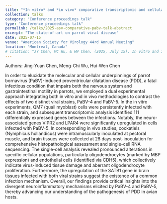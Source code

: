 ```yaml
---
title: "*In vitro* and *in vivo* comparative transcriptomic and cellular profiling of PaBV-4 and PaBV-5 infections"
collection: talks
category: "Conference proceedings talk"
type: "Conference proceedings talk"
permalink: /talks/2025-asv-comparative-pabv-talk-abstract
excerpt: "The state-of-art on parrot viral disease"
date: 2025-07-15
venue: "American Society for Virology 44rd Annual Meeting"
location: "Montreal, Canada"
# citation: "JY Chen, MC Wu, & HW Chen. (2025, July 15). In vitro and in vivo comparative transcriptomic and cellular profiling of PaBV-4 and PaBV-5 infections. American Society for Virology 44th Annual Meeting, Montreal, Canada."
---
```


Authors: Jing-Yuan Chen, Meng-Chi Wu, Hui-Wen Chen

In order to elucidate the molecular and cellular underpinnings of parrot bornavirus (PaBV)-induced proventricular dilatation disease (PDD), a fatal infectious condition that impairs both the nervous system and gastrointestinal motility in parrots, we employed a dual experimental approach integrating both in vitro and in vivo methodologies to contrast the effects of two distinct viral strains, PaBV-4 and PaBV-5. In the in vitro experiments, QM7 (quail myoblast) cells were persistently infected with each strain, and subsequent transcriptomic analysis identified 111 differentially expressed genes between the infections. Notably, the neuro-associated genes VIPR2 and LPAR4 were significantly upregulated in cells infected with PaBV-5. In corresponding in vivo studies, cockatiels (Nymphicus hollandicus) were intramuscularly inoculated at pectoral muscle, and brain tissues were collected at 28 days post-inoculation for comprehensive histopathological assessment and single-cell RNA sequencing. The single-cell analysis revealed pronounced alterations in specific cellular populations, particularly oligodendrocytes (marked by MBP expression) and endothelial cells (identified via CDH5), which collectively indicate virus-induced tissue damage and aberrant oligodendrocyte proliferation. Furthermore, the upregulation of the SATB1 gene in brain tissues infected with both viral strains suggest the existence of a common infection mechanism. Overall, our findings provide critical insights into the divergent neuroinflammatory mechanisms elicited by PaBV-4 and PaBV-5, thereby advancing our understanding of the pathogenesis of PDD in avian hosts.
